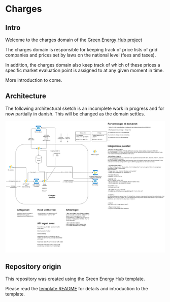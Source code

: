 # Charges

## Intro

Welcome to the charges domain of the [Green Energy Hub project](https://github.com/Energinet-DataHub/green-energy-hub)

The charges domain is responsible for keeping track of price lists of grid companies and prices set by laws on the national level (fees and taxes).

In addition, the charges domain also keep track of which of these prices a specific market evaluation point is assigned to at any given moment in time.

More introduction to come.

## Architecture

The following architectural sketch is an incomplete work in progress and for now partially in danish. This will be changed as the domain settles.

![design](ARCHITECTURE.png)

## Repository origin

This repository was created using the Green Energy Hub template.

Please read the [template README](./docs/template-readme/README.md) for details and introduction to the template.